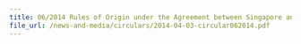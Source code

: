 ```yaml
---
title: 06/2014 Rules of Origin under the Agreement between Singapore and the Separate Customs Territory of Taiwan, Penghu, Kinmen and Matsu on Economic Partnership (ASTEP)
file_url: /news-and-media/circulars/2014-04-03-circular062014.pdf
---
```

